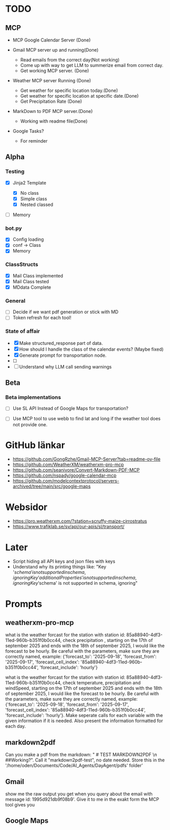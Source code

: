 

# TODO
## MCP
- MCP Google Calendar Server (Done)
- Gmail MCP server up and running(Done)
    - Read emails from the correct day(Not working)
    - Come up with way to get LLM to summerize email from correct day.
    - Get working MCP server. (Done)

- Weather MCP server Running (Done)
    - Get weather for specific location today.(Done)
    - Get weather for specific location at specific date.(Done)
    - Get Precipitation Rate (Done)

- MarkDown to PDF MCP server.(Done)
    - Working with readme file(Done)

- Google Tasks?
    - For reminder

## Alpha

### Testing
- [x] Jinja2 Template
  - [x] No class
  - [x] Simple class
  - [x] Nested classed 
- [ ] Memory


### bot.py
- [x] Config loading
- [x] conf -> Class
- [x] Memory

### ClassStructs
- [x] Mail Class implemented
- [x] Mail Class tested
- [x] MDdata Complete

### General
- [ ] Decide if we want pdf generation or stick with MD
- [ ] Token refresh for each tool!

### State of affair

  - [x] Make structured_response part of data.
  - [x] How should I handle the class of the calendar events? (Maybe fixed)
  - [x] Generate prompt for transportation node.
  - [ ]  
  - [ ] Understand why LLM call sending warnings

## Beta
### Beta implementations
 - [ ] Use SL API Instead of Google Maps for transportation?
 - [ ] Use MCP tool to use webb to find lat and long if the weather tool does not provide one.



# GitHub länkar
- https://github.com/GongRzhe/Gmail-MCP-Server?tab=readme-ov-file
- https://github.com/WeatherXM/weatherxm-pro-mcp
- https://github.com/seanivore/Convert-Markdown-PDF-MCP
- https://github.com/nspady/google-calendar-mcp
- https://github.com/modelcontextprotocol/servers-archived/tree/main/src/google-maps

# Websidor
- https://pro.weatherxm.com/?station=scruffy-maize-cirrostratus
- https://www.trafiklab.se/sv/api/our-apis/sl/transport/



# Later
- Script hiding all API keys and json files with keys
- Understand why its printing things like:
    "Key '$schema' is not supported in schema, ignoring
    Key 'additionalProperties' is not supported in schema, ignoring
    Key '$schema' is not supported in schema, ignoring"


# Prompts


## weatherxm-pro-mcp

what is the weather forcast for the station with station id: 85a88940-4df3-11ed-960b-b351f0b0cc44, check precipitation , starting on the 17th of september 2025 and ends with the 18th of september 2025, I would like the forecast to be hourly. Be careful with the parameters, make sure they are correctly named, example:
{'forecast_to': '2025-09-18', 'forecast_from': '2025-09-17', 'forecast_cell_index': '85a88940-4df3-11ed-960b-b351f0b0cc44', 'forecast_include': 'hourly'}

what is the weather forcast for the station with station id: 85a88940-4df3-11ed-960b-b351f0b0cc44, check temperature, precipitation and windSpeed, starting on the 17th of september 2025 and ends with the 18th of september 2025, I would like the forecast to be hourly. Be careful with the parameters, make sure they are correctly named, example:
{'forecast_to': '2025-09-18', 'forecast_from': '2025-09-17', 'forecast_cell_index': '85a88940-4df3-11ed-960b-b351f0b0cc44', 'forecast_include': 'hourly'}. Make seperate calls for each variable with the given information if it is needed. Also present the information formatted for each day.



## markdown2pdf

Can you make a pdf from the markdown:  " # TEST MARKDOWN2PDF \\n ##Working?". Call it "markdown2pdf-test", no date needed. Store this in the '/home/oden/Documents/Code/AI_Agents/DayAgent/pdfs' folder'

## Gmail


show me the raw output you get when you query about the email with message id: 1995d921db9f08b9'. Give it to me in the exakt form the MCP tool gives you

## Google Maps


